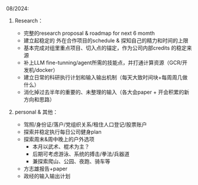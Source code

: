 
08/2024:
1. Research：
    - 完整的research proposal & roadmap for next 6 momth
    - 建立起稳定的 外在合作项目的schedule & 探知自己的精力和时间的上限
    - 基本完成对组里重点项目、切入点的锚定，作为公司内部credits 的稳定来源
    - 补上LLM fine-tunning/agent所需的技能点，并打通计算资源（GCR/开发机/docker）
    - 建立日常的科研执行计划和输入输出机制（每天大致时间块+每周周几做什么）
    - 消化掉过去半年的重要的、未整理的输入（各大会paper + 开会积累的新方向和思路）



2. personal & 其他：
    - 驾照/身份证/落户/党组织关系/租住人口登记/股票账户
    - 探索并稳定执行每日公司健身plan
    - 探索周末&周中晚上的户外选项
      - 本月以武术、棍术为主？
      - 后期可考虑游泳、系统的搏击/拳法/兵器道 
      - 兼探索爬山、公园、夜跑、骑车等
    - 方志雄报告+paper
    - 政经的输入输出计划






